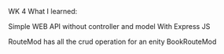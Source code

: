 WK 4 
What I learned:

Simple WEB API without controller and model
With Express JS

RouteMod has all the crud operation for an enity
BookRouteMod
